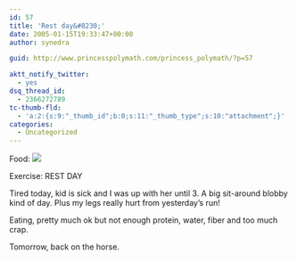 ```yaml
---
id: 57
title: 'Rest day&#8230;'
date: 2005-01-15T19:33:47+00:00
author: synedra

guid: http://www.princesspolymath.com/princess_polymath/?p=57

aktt_notify_twitter:
  - yes
dsq_thread_id:
  - 2366272789
tc-thumb-fld:
  - 'a:2:{s:9:"_thumb_id";b:0;s:11:"_thumb_type";s:10:"attachment";}'
categories:
  - Uncategorized
---
```

Food: ![](http://fitness.domestigirl.com/images/stars_3_20.gif)
  
Exercise: REST DAY
  
Tired today, kid is sick and I was up with her until 3. A big sit-around blobby kind of day. Plus my legs really hurt from yesterday&#8217;s run!
  
Eating, pretty much ok but not enough protein, water, fiber and too much crap.
  
Tomorrow, back on the horse.